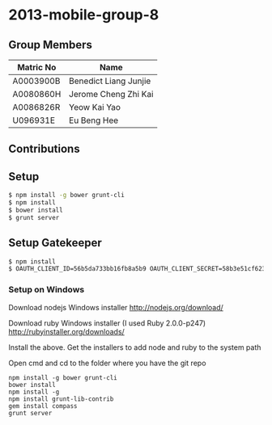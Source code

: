 2013-mobile-group-8
===================

## Group Members

| Matric No | Name                  |
| --------- | --------------------- |
| A0003900B | Benedict Liang Junjie |
| A0080860H | Jerome Cheng Zhi Kai  |
| A0086826R | Yeow Kai Yao          |
| U096931E  | Eu Beng Hee           |

## Contributions

## Setup

```bash
$ npm install -g bower grunt-cli
$ npm install
$ bower install
$ grunt server
```

## Setup Gatekeeper
```bash
$ npm install
$ OAUTH_CLIENT_ID=56b5da733bb16fb8a5b9 OAUTH_CLIENT_SECRET=58b3e51cf6233d5b99f78a5ed398d512a4cd1c node node_modules/gatekeeper/server
```

### Setup on Windows
Download nodejs Windows installer http://nodejs.org/download/

Download ruby Windows installer (I used Ruby 2.0.0-p247) http://rubyinstaller.org/downloads/

Install the above. Get the installers to add node and ruby to the system path

Open cmd and cd to the folder where you have the git repo
```
npm install -g bower grunt-cli
bower install
npm install -g
npm install grunt-lib-contrib
gem install compass
grunt server
```
